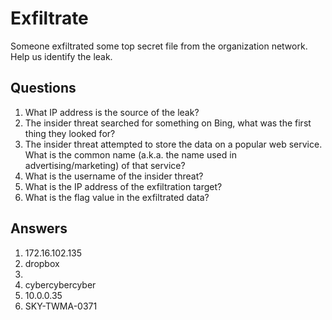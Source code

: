 # Exfiltrate
Someone exfiltrated some top secret file from the organization network. Help us identify the leak.

## Questions
1. What IP address is the source of the leak?
2. The insider threat searched for something on Bing, what was the first thing they looked for?
3. The insider threat attempted to store the data on a popular web service. What is the common name (a.k.a. the name used in advertising/marketing) of that service?
4. What is the username of the insider threat?
5. What is the IP address of the exfiltration target?
6. What is the flag value in the exfiltrated data?

## Answers
1. 172.16.102.135
2. dropbox
3.
4. cybercybercyber
5. 10.0.0.35
6. SKY-TWMA-0371
